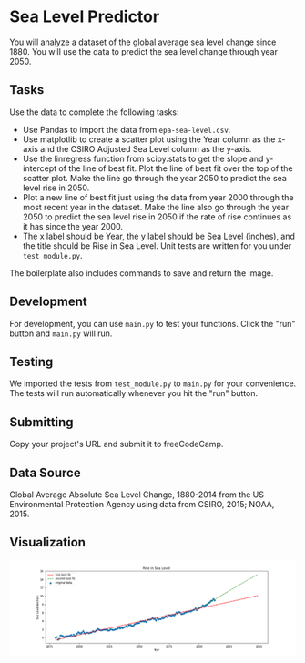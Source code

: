 # Sea Level Predictor

You will analyze a dataset of the global average sea level change since 1880. You will use the data to predict the sea level change through year 2050.

## Tasks
Use the data to complete the following tasks:

- Use Pandas to import the data from `epa-sea-level.csv`.
- Use matplotlib to create a scatter plot using the Year column as the x-axis and the CSIRO Adjusted Sea Level column as the y-axis.
- Use the linregress function from scipy.stats to get the slope and y-intercept of the line of best fit. Plot the line of best fit over the top of the scatter plot. Make the line go through the year 2050 to predict the sea level rise in 2050.
- Plot a new line of best fit just using the data from year 2000 through the most recent year in the dataset. Make the line also go through the year 2050 to predict the sea level rise in 2050 if the rate of rise continues as it has since the year 2000.
- The x label should be Year, the y label should be Sea Level (inches), and the title should be Rise in Sea Level.
Unit tests are written for you under `test_module.py`.

The boilerplate also includes commands to save and return the image.

## Development
For development, you can use `main.py` to test your functions. Click the "run" button and `main.py` will run.

## Testing
We imported the tests from `test_module.py` to `main.py` for your convenience. The tests will run automatically whenever you hit the "run" button.

## Submitting
Copy your project's URL and submit it to freeCodeCamp.

## Data Source
Global Average Absolute Sea Level Change, 1880-2014 from the US Environmental Protection Agency using data from CSIRO, 2015; NOAA, 2015.

## Visualization
![Sea Level Rise Since 1880](sea_level_plot.png)
